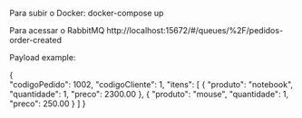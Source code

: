 Para subir o Docker:
docker-compose up


Para acessar o RabbitMQ
http://localhost:15672/#/queues/%2F/pedidos-order-created

Payload example:

{   
    "codigoPedido": 1002,
    "codigoCliente": 1,
    "itens": [
        {
            "produto": "notebook",
            "quantidade": 1,
            "preco": 2300.00
        },
        {
            "produto": "mouse",
            "quantidade": 1,
            "preco": 250.00
        }
    ]
}